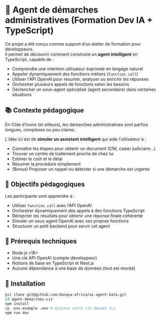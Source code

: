 # 🤖 Agent de démarches administratives (Formation Dev IA + TypeScript)

Ce projet a été conçu comme support d’un atelier de formation pour développeurs.  
Il permet de découvrir comment construire un **agent intelligent** en TypeScript, capable de :

- Comprendre une intention utilisateur exprimée en langage naturel
- Appeler dynamiquement des fonctions métiers (`function_call`)
- Utiliser l'API OpenAI pour résumer, analyser ou enrichir les réponses
- Orchestrer plusieurs appels de fonctions selon les besoins
- Déclencher un sous-agent spécialisé (agent secondaire) dans certaines situations

## 📚 Contexte pédagogique

En Côte d’Ivoire (et ailleurs), les démarches administratives sont parfois longues, complexes ou peu claires.

L’idée ici est de **simuler un assistant intelligent** qui aide l’utilisateur à :

- Connaître les étapes pour obtenir un document (CNI, casier judiciaire…)
- Trouver un centre de traitement proche de chez lui
- Estimer le coût et le délai
- Résumer la procédure simplement
- (Bonus) Proposer un rappel ou détecter si une démarche est urgente

## 🎯 Objectifs pédagogiques

Les participants vont apprendre à :

- Utiliser `function_call` avec l’API OpenAI
- Orchestrer dynamiquement des appels à des fonctions TypeScript
- Réinjecter les résultats pour obtenir une réponse finale cohérente
- Simuler un sous-agent OpenAI avec ses propres fonctions
- Structurer un petit backend pour servir cet agent

## 🧰 Prérequis techniques

- Node.js v18+
- Une clé API OpenAI (compte développeur)
- Notions de base en TypeScript et Nest.js
- Aucune dépendance à une base de données (tout est mocké)


## 🚀 Installation

```bash
git clone git@github.com:danaya-africa/ai-agent-kata.git
cd agent-demarches-civ
npm install
cp .env.example .env # Ajoutez votre clé OpenAI ici
npm run dev
